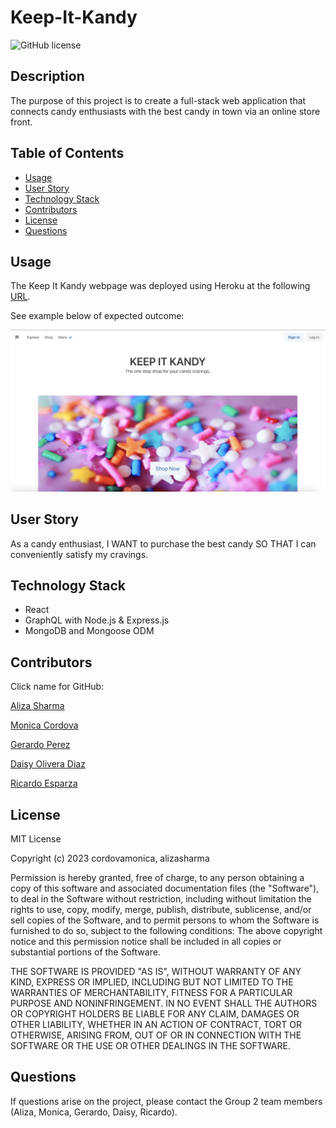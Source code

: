   # Keep-It-Kandy 
  ![GitHub license](https://img.shields.io/badge/license-MIT-blue.svg)

  ## Description
  The purpose of this project is to create a full-stack web application that connects candy enthusiasts with the best candy in town via an online store front. 

  ## Table of Contents
  * [Usage](#usage)
  * [User Story](#user-story)
  * [Technology Stack](#technology-stack)
  * [Contributors](#contributors)
  * [License](#license)
  * [Questions](#questions)

 ## Usage 
 The Keep It Kandy webpage was deployed using Heroku at the following [URL](https://keepitkandy-131b285227bb.herokuapp.com/). 

 See example below of expected outcome:

 ![Keep It Kandy](./client/public/assets/Keepitkandy.png)

  ## User Story
  As a candy enthusiast, I WANT to purchase the best candy SO THAT I can conveniently satisfy my cravings.

  ## Technology Stack
  * React
  * GraphQL with Node.js & Express.js
  * MongoDB and Mongoose ODM
  
  ## Contributors

  Click name for GitHub:

  [Aliza Sharma](https://github.com/AlizaSharma)

  [Monica Cordova](https://github.com/cordovamonica)

  [Gerardo Perez](https://github.com/Gera1313)

  [Daisy Olivera Diaz](https://github.com/OliveraDiaz)

  [Ricardo Esparza](https://github.com/Gama0194)

  ## License
  MIT License

  Copyright (c) 2023 cordovamonica, alizasharma

  Permission is hereby granted, free of charge, to any person obtaining a copy
  of this software and associated documentation files (the "Software"), to deal
  in the Software without restriction, including without limitation the rights
  to use, copy, modify, merge, publish, distribute, sublicense, and/or sell
  copies of the Software, and to permit persons to whom the Software is
  furnished to do so, subject to the following conditions:
  The above copyright notice and this permission notice shall be included in all
  copies or substantial portions of the Software.

  THE SOFTWARE IS PROVIDED "AS IS", WITHOUT WARRANTY OF ANY KIND, EXPRESS OR
  IMPLIED, INCLUDING BUT NOT LIMITED TO THE WARRANTIES OF MERCHANTABILITY,
  FITNESS FOR A PARTICULAR PURPOSE AND NONINFRINGEMENT. IN NO EVENT SHALL THE
  AUTHORS OR COPYRIGHT HOLDERS BE LIABLE FOR ANY CLAIM, DAMAGES OR OTHER
  LIABILITY, WHETHER IN AN ACTION OF CONTRACT, TORT OR OTHERWISE, ARISING FROM,
  OUT OF OR IN CONNECTION WITH THE SOFTWARE OR THE USE OR OTHER DEALINGS IN THE
  SOFTWARE.

  ## Questions
  If questions arise on the project, please contact the Group 2 team members (Aliza, Monica, Gerardo, Daisy, Ricardo).
  

